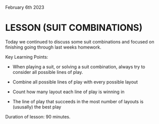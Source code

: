 February 6th 2023

# LESSON (SUIT COMBINATIONS)

Today we continued to discuss some suit combinations and focused on finishing going through last weeks homework.

Key Learning Points:

* When playing a suit, or solving a suit combination, always try to consider all possible lines of play.

* Combine all possible lines of play with every possible layout

* Count how many layout each line of play is winning in

* The line of play that succeeds in the most number of layouts is (ususally) the best play



Duration of lesson: 90 minutes.